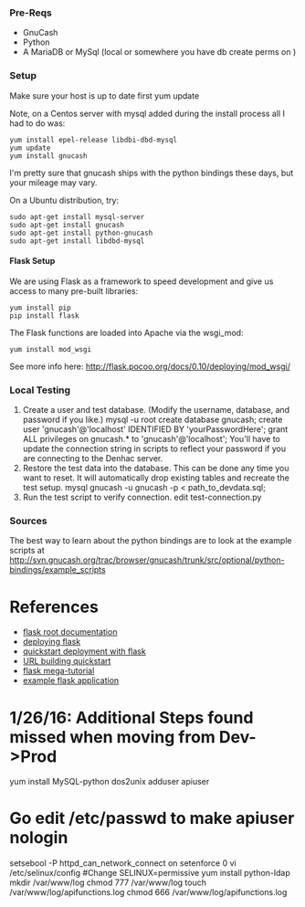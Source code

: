 <h3>Pre-Reqs</h3>

- GnuCash
- Python
- A MariaDB or MySql (local or somewhere you have db create perms on )

<h3>Setup</h3>

Make sure your host is up to date first
	yum update

Note, on a Centos server with mysql added during the install process all I had to do was:

    yum install epel-release libdbi-dbd-mysql
    yum update
    yum install gnucash

I'm pretty sure that gnucash ships with the python bindings these days, but your mileage may vary.
    
On a Ubuntu distribution, try:
    
    sudo apt-get install mysql-server
    sudo apt-get install gnucash
    sudo apt-get install python-gnucash
    sudo apt-get install libdbd-mysql

<h4>Flask Setup</h4>

We are using Flask as a framework to speed development and give us access to many pre-built libraries:

    yum install pip
    pip install flask

The Flask functions are loaded into Apache via the wsgi_mod:

    yum install mod_wsgi

See more info here:  http://flask.pocoo.org/docs/0.10/deploying/mod_wsgi/


<h3>Local Testing</h3>

1. Create a user and test database.
(Modify the username, database, and password if you like.)
        mysql -u root
        create database gnucash;
        create user 'gnucash'@'localhost' IDENTIFIED BY 'yourPasswordHere';
        grant ALL privileges on gnucash.* to 'gnucash'@'localhost';
You'll have to update the connection string in scripts to reflect your password if you are connecting to the Denhac server.
2. Restore the test data into the database.
This can be done any time you want to reset.  It will automatically drop existing tables and recreate the test setup.
        mysql gnucash -u gnucash -p < path_to_devdata.sql;
3. Run the test script to verify connection.
        edit test-connection.py
    
<h3>Sources</h3>
    
The best way to learn about the python bindings are to look at the example scripts at http://svn.gnucash.org/trac/browser/gnucash/trunk/src/optional/python-bindings/example_scripts
  

# References

* [flask root documentation](http://flask.pocoo.org/docs/0.10)
* [deploying flask](http://flask.pocoo.org/docs/0.10/deploying/)
* [quickstart deployment with flask](http://flask.pocoo.org/docs/0.10/quickstart/#quickstart-deployment)
* [URL building quickstart](http://flask.pocoo.org/docs/0.10/quickstart/#url-building)
* [flask mega-tutorial](http://blog.miguelgrinberg.com/post/the-flask-mega-tutorial-part-i-hello-world)
* [example flask application](https://github.com/mitsuhiko/flask/blob/master/examples/flaskr/flaskr.py)


# 1/26/16: Additional Steps found missed when moving from Dev->Prod
yum install MySQL-python dos2unix
adduser apiuser
# Go edit /etc/passwd to make apiuser nologin
setsebool -P httpd_can_network_connect on
setenforce 0
vi /etc/selinux/config
#Change  SELINUX=permissive
yum install python-ldap
mkdir /var/www/log
chmod 777 /var/www/log
touch /var/www/log/apifunctions.log
chmod 666 /var/www/log/apifunctions.log

